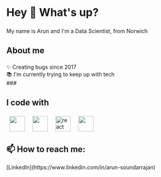 <h1 align="left">Hey 👋 What's up?</h1>

###

<p align="left">My name is Arun and I'm a Data Scientist, from Norwich</p>

###

<h2 align="left">About me</h2>

###

<p align="left">✨ Creating bugs since 2017<br>📚 I'm currently trying to keep up with tech<br>
###

<h2 align="left">I code with</h2>

###

<div align="left"> 
  <img src="https://cdn.jsdelivr.net/gh/devicons/devicon@latest/icons/python/python-original-wordmark.svg" height="40"/>
  <img width="12" />
  <img src="https://cdn.jsdelivr.net/gh/devicons/devicon@latest/icons/bash/bash-original.svg" height="40"/>
  <img width="12" />
  <img src="https://cdn.jsdelivr.net/gh/devicons/devicon/icons/react/react-original.svg" height="40" alt="react logo"  />
  <img width="12" />
  <img src="https://cdn.jsdelivr.net/gh/devicons/devicon@latest/icons/pytorch/pytorch-original.svg" height="40"/>
  <img width="12" />

</div>

###

<h2 align="left">📫 How to reach me: <br> </h2>
[LinkedIn](https://www.linkedin.com/in/arun-soundarrajan)


